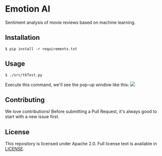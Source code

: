 # Emotion AI
Sentiment analysis of movie reviews based on machine learning.

## Installation
```
$ pip install -r requirements.txt
```

## Usage
```
$ ./src/tkTest.py
```

Execute this command, we'll see the pop-up window like this:
![](https://raw.githubusercontent.com/necusjz/p/master/EmotionAI/sa_10.png)

## Contributing
We love contributions! Before submitting a Pull Request, it's always good to start with a new issue first.

## License
This repository is licensed under Apache 2.0. Full license text is available in [LICENSE](https://github.com/necusjz/EmotionAI/blob/master/LICENSE).
